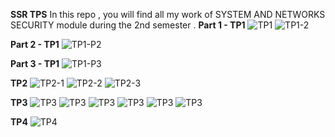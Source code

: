 **SSR TPS**
In this repo , you will find all my work of SYSTEM AND NETWORKS SECURITY module during the 2nd semester .
**Part 1 - TP1**
![TP1](images/p1-1.png)
![TP1-2](images/p1-2.png)

**Part 2 - TP1**
![TP1-P2](images/p2.png)

**Part 3 - TP1**
![TP1-P3](images/p3.png)

**TP2**
![TP2-1](images/tp2.png)
![TP2-2](images/tp2-2.png)
![TP2-3](images/tp2-3.png)

**TP3**
![TP3](images/tp3-1.png)
![TP3](images/tp3-2.png)
![TP3](images/tp3-3.png)
![TP3](images/tp3-4.png)
![TP3](images/tp3-5.png)
![TP3](images/tp3-6.png)

**TP4**
![TP4](images/tp4.png)
